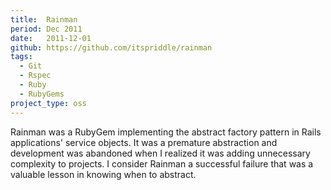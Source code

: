 ```yaml
---
title:  Rainman
period: Dec 2011
date:   2011-12-01
github: https://github.com/itspriddle/rainman
tags:
  - Git
  - Rspec
  - Ruby
  - RubyGems
project_type: oss
---
```


Rainman was a RubyGem implementing the abstract factory pattern in Rails
applications' service objects. It was a premature abstraction and development
was abandoned when I realized it was adding unnecessary complexity to
projects. I consider Rainman a successful failure that was a valuable lesson
in knowing when to abstract.
